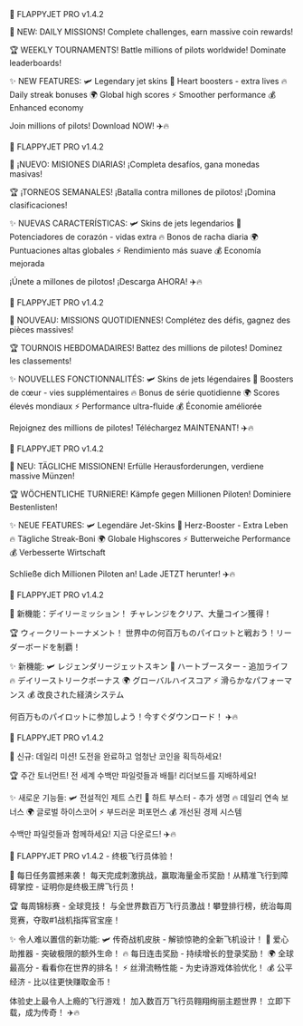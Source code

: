 <en-US>
🚀 FLAPPYJET PRO v1.4.2

🎯 NEW: DAILY MISSIONS!
Complete challenges, earn massive coin rewards!

🏆 WEEKLY TOURNAMENTS!
Battle millions of pilots worldwide! Dominate leaderboards!

✨ NEW FEATURES:
🛩️ Legendary jet skins
💖 Heart boosters - extra lives
🔥 Daily streak bonuses
🌍 Global high scores
⚡ Smoother performance
💰 Enhanced economy

Join millions of pilots! Download NOW! ✈️🔥
</en-US>

<es-ES>
🚀 FLAPPYJET PRO v1.4.2

🎯 ¡NUEVO: MISIONES DIARIAS!
¡Completa desafíos, gana monedas masivas!

🏆 ¡TORNEOS SEMANALES!
¡Batalla contra millones de pilotos! ¡Domina clasificaciones!

✨ NUEVAS CARACTERÍSTICAS:
🛩️ Skins de jets legendarios
💖 Potenciadores de corazón - vidas extra
🔥 Bonos de racha diaria
🌍 Puntuaciones altas globales
⚡ Rendimiento más suave
💰 Economía mejorada

¡Únete a millones de pilotos! ¡Descarga AHORA! ✈️🔥
</es-ES>

<fr-FR>
🚀 FLAPPYJET PRO v1.4.2

🎯 NOUVEAU: MISSIONS QUOTIDIENNES!
Complétez des défis, gagnez des pièces massives!

🏆 TOURNOIS HEBDOMADAIRES!
Battez des millions de pilotes! Dominez les classements!

✨ NOUVELLES FONCTIONNALITÉS:
🛩️ Skins de jets légendaires
💖 Boosters de cœur - vies supplémentaires
🔥 Bonus de série quotidienne
🌍 Scores élevés mondiaux
⚡ Performance ultra-fluide
💰 Économie améliorée

Rejoignez des millions de pilotes! Téléchargez MAINTENANT! ✈️🔥
</fr-FR>

<de-DE>
🚀 FLAPPYJET PRO v1.4.2

🎯 NEU: TÄGLICHE MISSIONEN!
Erfülle Herausforderungen, verdiene massive Münzen!

🏆 WÖCHENTLICHE TURNIERE!
Kämpfe gegen Millionen Piloten! Dominiere Bestenlisten!

✨ NEUE FEATURES:
🛩️ Legendäre Jet-Skins
💖 Herz-Booster - Extra Leben
🔥 Tägliche Streak-Boni
🌍 Globale Highscores
⚡ Butterweiche Performance
💰 Verbesserte Wirtschaft

Schließe dich Millionen Piloten an! Lade JETZT herunter! ✈️🔥
</de-DE>

<ja-JP>
🚀 FLAPPYJET PRO v1.4.2

🎯 新機能：デイリーミッション！
チャレンジをクリア、大量コイン獲得！

🏆 ウィークリートーナメント！
世界中の何百万ものパイロットと戦おう！リーダーボードを制覇！

✨ 新機能:
🛩️ レジェンダリージェットスキン
💖 ハートブースター - 追加ライフ
🔥 デイリーストリークボーナス
🌍 グローバルハイスコア
⚡ 滑らかなパフォーマンス
💰 改良された経済システム

何百万ものパイロットに参加しよう！今すぐダウンロード！ ✈️🔥
</ja-JP>

<ko-KR>
🚀 FLAPPYJET PRO v1.4.2

🎯 신규: 데일리 미션!
도전을 완료하고 엄청난 코인을 획득하세요!

🏆 주간 토너먼트!
전 세계 수백만 파일럿들과 배틀! 리더보드를 지배하세요!

✨ 새로운 기능들:
🛩️ 전설적인 제트 스킨
💖 하트 부스터 - 추가 생명
🔥 데일리 연속 보너스
🌍 글로벌 하이스코어
⚡ 부드러운 퍼포먼스
💰 개선된 경제 시스템

수백만 파일럿들과 함께하세요! 지금 다운로드! ✈️🔥
</ko-KR>

<zh-CN>
🚀 FLAPPYJET PRO v1.4.2 - 终极飞行员体验！

🎯 每日任务震撼来袭！
每天完成刺激挑战，赢取海量金币奖励！从精准飞行到障碍掌控 - 证明你是终极王牌飞行员！

🏆 每周锦标赛 - 全球竞技！
与全世界数百万飞行员激战！攀登排行榜，统治每周竞赛，夺取#1战机指挥官宝座！

✨ 令人难以置信的新功能:
🛩️ 传奇战机皮肤 - 解锁惊艳的全新飞机设计！
💖 爱心助推器 - 突破极限的额外生命！
🔥 每日连击奖励 - 持续增长的登录奖励！
🌍 全球最高分 - 看看你在世界的排名！
⚡ 丝滑流畅性能 - 为史诗游戏体验优化！
💰 公平经济 - 比以往更快赚取金币！

体验史上最令人上瘾的飞行游戏！
加入数百万飞行员翱翔绚丽主题世界！
立即下载，成为传奇！ ✈️🔥
</zh-CN>

